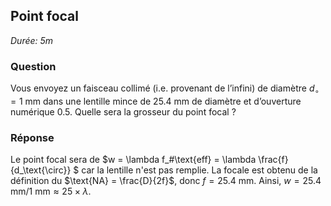 ## Point focal

*Durée: 5m*

### Question

Vous envoyez un faisceau collimé (i.e. provenant de l’infini) de diamètre $d_\circ = 1 \text{ mm}$ dans une lentille mince de 25.4 mm de diamètre et d’ouverture numérique 0.5.  Quelle sera la grosseur du point focal ?

### Réponse

Le point focal sera de $w = \lambda f_\#\text{eff} = \lambda \frac{f}{d_\text{\circ}} $ car la lentille n'est pas remplie. La focale est obtenu de la définition du $\text{NA} = \frac{D}{2f}$, donc $f = 25.4 \text{ mm}$.   Ainsi, $w = 25.4\text{ mm}/1 \text{ mm} \approx 25 \times \lambda$. 